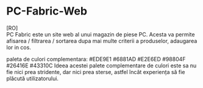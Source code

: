 # PC-Fabric-Web

[RO]<br/>
PC Fabric este un site web al unui magazin de piese PC. Acesta va permite afisarea / filtrarea / sortarea dupa mai multe criterii a produselor, adaugarea lor in cos. <br/>

paleta de culori complementara:
#EDE9E1
#6881AD
#E2E6ED
#98804F
#26416E
#43310C
Ideea acestei palete complementare de culori este sa nu fie nici prea stridente, dar nici prea sterse, astfel încât experiența să fie plăcută utilizatorului.
